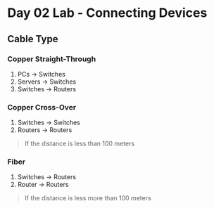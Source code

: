 # Day 02 Lab - Connecting Devices

## Cable Type

### Copper Straight-Through

1. PCs -> Switches
2. Servers -> Switches
3. Switches -> Routers

### Copper Cross-Over

1. Switches -> Switches
2. Routers -> Routers

> If the distance is less than 100 meters

### Fiber

1. Switches -> Routers
2. Router -> Routers

> If the distance is less more than 100 meters

